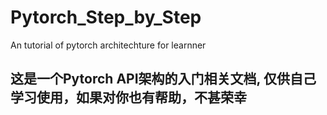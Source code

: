 # Pytorch_Step_by_Step

An tutorial of pytorch architechture for learnner

## 这是一个Pytorch API架构的入门相关文档, 仅供自己学习使用，如果对你也有帮助，不甚荣幸